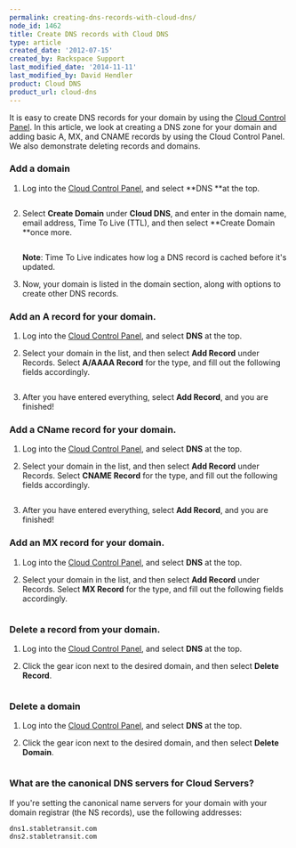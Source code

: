 ```yaml
---
permalink: creating-dns-records-with-cloud-dns/
node_id: 1462
title: Create DNS records with Cloud DNS
type: article
created_date: '2012-07-15'
created_by: Rackspace Support
last_modified_date: '2014-11-11'
last_modified_by: David Hendler
product: Cloud DNS
product_url: cloud-dns
---
```


It is easy to create DNS records for your domain by using the 
[Cloud Control Panel](https://mycloud.rackspace.com). In this article, we 
look at creating a DNS zone for your domain and adding basic A, MX, and
CNAME records by using the Cloud Control Panel. We also demonstrate deleting records
and domains.

### Add a domain

1.  Log into the [Cloud Control Panel](https://mycloud.rackspace.com),
    and select **DNS **at the top.

    <img src="{% asset_path cloud-dns/creating-dns-records-with-cloud-dns/1.png %}" alt="" />

2.  Select **Create Domain** under **Cloud DNS**, and enter in the domain
    name, email address, Time To Live (TTL), and then select **Create
    Domain **once more.

    <img src="{% asset_path cloud-dns/creating-dns-records-with-cloud-dns/2.png %}" alt="" />

    **Note**: Time To Live indicates how log a DNS record is cached before it's updated.

3.  Now, your domain is listed in the domain section, along with options to create other DNS 
    records.

### Add an A record for your domain.

1.  Log into the [Cloud Control Panel](https://mycloud.rackspace.com), and select **DNS** at the top.
2.  Select your domain in the list, and then select **Add Record** under Records. Select 
    **A/AAAA Record** for the type, and fill out the following fields accordingly.

    <img src="{% asset_path cloud-dns/creating-dns-records-with-cloud-dns/3.png %}" alt="" />

3.  After you have entered everything, select **Add Record**, and you are finished!

### Add a CName record for your domain.

1.  Log into the [Cloud Control Panel](https://mycloud.rackspace.com), and select **DNS** at the top.
2.  Select your domain in the list, and then select **Add Record** under Records. Select 
    **CNAME Record** for the type, and fill out the following fields accordingly.

    <img src="{% asset_path cloud-dns/creating-dns-records-with-cloud-dns/4.png %}" alt="" />

3.  After you have entered everything, select **Add Record**, and you are finished!

### Add an MX record for your domain.

1.  Log into the [Cloud Control Panel](https://mycloud.rackspace.com), and select **DNS** at the top.
2.  Select your domain in the list, and then select **Add Record** under Records. Select 
    **MX Record** for the type, and fill out the following fields accordingly.

    <img src="{% asset_path cloud-dns/creating-dns-records-with-cloud-dns/5.png %}" alt="" />

### Delete a record from your domain.

1.  Log into the [Cloud Control Panel](https://mycloud.rackspace.com), and select **DNS** at the top.
2.  Click the gear icon next to the desired domain, and then select **Delete Record**.

    <img src="{% asset_path cloud-dns/creating-dns-records-with-cloud-dns/6.png %}" alt="" />

### Delete a domain

1.  Log into the [Cloud Control Panel](https://mycloud.rackspace.com), and select **DNS** at the top.
2.  Click the gear icon next to the desired domain, and then select **Delete Domain**.

    <img src="{% asset_path cloud-dns/creating-dns-records-with-cloud-dns/7.png %}" alt="" />

### What are the canonical DNS servers for Cloud Servers?

If you're setting the canonical name servers for your domain with your
domain registrar (the NS records), use the following addresses:

    dns1.stabletransit.com
    dns2.stabletransit.com
